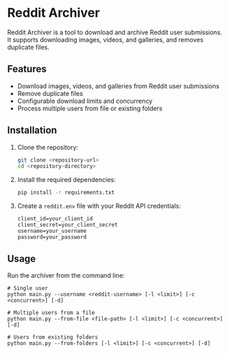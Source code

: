 # Reddit Archiver

Reddit Archiver is a tool to download and archive Reddit user submissions. It supports downloading images, videos, and galleries, and removes duplicate files.

## Features

- Download images, videos, and galleries from Reddit user submissions
- Remove duplicate files
- Configurable download limits and concurrency
- Process multiple users from file or existing folders

## Installation

1. Clone the repository:
    ```sh
    git clone <repository-url>
    cd <repository-directory>
    ```

2. Install the required dependencies:
    ```sh
    pip install -r requirements.txt
    ```

3. Create a `reddit.env` file with your Reddit API credentials:
    ```env
    client_id=your_client_id
    client_secret=your_client_secret
    username=your_username
    password=your_password
    ```

## Usage

Run the archiver from the command line:

```shell
# Single user
python main.py --username <reddit-username> [-l <limit>] [-c <concurrent>] [-d]

# Multiple users from a file
python main.py --from-file <file-path> [-l <limit>] [-c <concurrent>] [-d]

# Users from existing folders
python main.py --from-folders [-l <limit>] [-c <concurrent>] [-d]